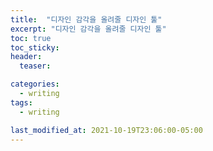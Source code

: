 ```yaml
---
title:  "디자인 감각을 올려줄 디자인 툴"
excerpt: "디자인 감각을 올려줄 디자인 툴"
toc: true
toc_sticky: 
header:
  teaser:

categories:
  - writing
tags:
  - writing  

last_modified_at: 2021-10-19T23:06:00-05:00
---
```

